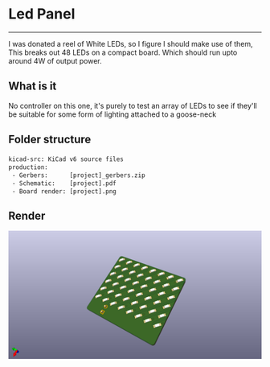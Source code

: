 # Led Panel



---

I was donated a reel of White LEDs, so I figure I should make use of them, This breaks out 48 LEDs on a compact board. Which should run upto around 4W of output power.


## What is it

No controller on this one, it's purely to test an array of LEDs to see if they'll be suitable for some form of lighting attached to a goose-neck

## Folder structure

```
kicad-src: KiCad v6 source files
production:
 - Gerbers:      [project]_gerbers.zip
 - Schematic:    [project].pdf
 - Board render: [project].png
```

## Render

![Render](production/led-panel.png "Render")